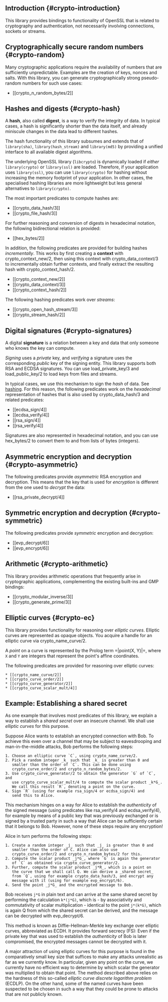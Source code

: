 ## Introduction {#crypto-introduction}

This library provides bindings  to  functionality   of  OpenSSL  that is
related to cryptography and authentication,   not  necessarily involving
connections, sockets or streams.

## Cryptographically secure random numbers {#crypto-random}

Many cryptographic applications require the availability of numbers that
are  sufficiently unpredictable.   Examples  are the  creation of  keys,
nonces and salts.  With this library, you can generate cryptographically
strong pseudo-random numbers for such use cases:

  * [[crypto_n_random_bytes/2]]

## Hashes and digests {#crypto-hash}

A **hash**, also called **digest**, is  a way to verify the integrity of
data.  In typical  cases, a hash is significantly shorter  than the data
itself,  and already  miniscule changes  in the  data lead  to different
hashes.

The  hash functionality  of this  library subsumes  and extends  that of
`library(sha)`, `library(hash_stream)` and `library(md5)` by providing a
unified interface to all available digest algorithms.

The underlying  OpenSSL library  (`libcrypto`) is dynamically  loaded if
_either_ `library(crypto)`  or `library(ssl)` are loaded.  Therefore, if
your application uses `library(ssl)`,  you can use `library(crypto)` for
hashing without increasing the memory  footprint of your application. In
other cases, the specialised hashing  libraries are more lightweight but
less general alternatives to `library(crypto)`.

The most important predicates to compute hashes are:

  * [[crypto_data_hash/3]]
  * [[crypto_file_hash/3]]

For further reasoning and conversion of digests in hexadecimal notation,
the following bidirectional relation is provided:

  * [[hex_bytes/2]]

In addition, the  following predicates are provided  for building hashes
_incrementally_.  This  works  by  first  creating  a  **context**  with
crypto_context_new/2, then using this context with crypto_data_context/3
to  incrementally  obtain  further  contexts, and  finally  extract  the
resulting hash with crypto_context_hash/2.

  * [[crypto_context_new/2]]
  * [[crypto_data_context/3]]
  * [[crypto_context_hash/2]]

The following hashing predicates work over _streams_:

  * [[crypto_open_hash_stream/3]]
  * [[crypto_stream_hash/2]]

## Digital signatures {#crypto-signatures}

A digital **signature**  is a relation between a key  and data that only
someone who knows the key can compute.

_Signing_ uses  a _private_  key, and _verifying_  a signature  uses the
corresponding _public_ key of the  signing entity. This library supports
both  RSA  and ECDSA  signatures.  You  can use  load_private_key/3  and
load_public_key/2 to load keys from files and streams.

In typical cases, we use this mechanism  to sign the _hash_ of data. See
[hashing](<#crypto-hash>).  For this  reason,  the following  predicates
work on the _hexadecimal_ representation of  hashes that is also used by
crypto_data_hash/3 and related predicates:

  * [[ecdsa_sign/4]]
  * [[ecdsa_verify/4]]
  * [[rsa_sign/4]]
  * [[rsa_verify/4]]

Signatures are also  represented in hexadecimal notation,  and you can
use hex_bytes/2 to convert them to and from lists of bytes (integers).

## Asymmetric encryption and decryption {#crypto-asymmetric}

The  following  predicates  provide   _asymmetric_  RSA  encryption  and
decryption.  This  means that the key  that is used for  _encryption_ is
different from the one used to _decrypt_ the data:

  * [[rsa_private_decrypt/4]]

## Symmetric encryption and decryption {#crypto-symmetric}

The following predicates provide _symmetric_ encryption and decryption:

  * [[evp_decrypt/6]]
  * [[evp_encrypt/6]]

## Arithmetic {#crypto-arithmetic}

This  library provides  arithmetic operations  that frequently  arise in
cryptographic applications, complementing the existing built-ins and GMP
bindings:

   * [[crypto_modular_inverse/3]]
   * [[crypto_generate_prime/3]]

## Elliptic curves {#crypto-ec}

This  library  provides  functionality   for  reasoning  over  _elliptic
curves_. Elliptic curves are represented as opaque objects.  You acquire
a handle for an elliptic curve via crypto_name_curve/2.

A _point_ on a curve is  represented by the Prolog term =|point(X, Y)|=,
where  `X`  and `Y`  are  integers  that  represent the  point's  affine
coordinates.

The  following  predicates  are  provided for  reasoning  over  elliptic
curves:

    * [[crypto_name_curve/2]]
    * [[crypto_curve_order/2]]
    * [[crypto_curve_generator/2]]
    * [[crypto_curve_scalar_mult/4]]

## Example: Establishing a shared secret

As one example that involves most predicates of this library, we explain
a way to establish a _shared  secret_ over an insecure channel. We shall
use _elliptic curves_ for this purpose.

Suppose Alice  wants to establish  an encrypted connection with  Bob. To
achieve this  even over a channel  that may be subject  to eavesdrooping
and man-in-the-middle attacks, Bob performs the following steps:

    1. Choose an elliptic curve `C`, using crypto_name_curve/2.
    2. Pick a random integer _k_ such that _k_ is greater than 0 and
       smaller than the order of `C`. This can be done using
       crypto_curve_order/2 and crypto_n_random_bytes/2.
    3. Use crypto_curve_generator/2 to obtain the generator `G` of `C`, and
       use crypto_curve_scalar_mult/4 to compute the scalar product _k*G_.
       We call this result `R`, denoting a point on the curve.
    4. Sign `R` (using for example rsa_sign/4 or ecdsa_sign/4) and
       send this to Alice.

This mechanism hinges on a way for Alice to establish the _authenticity_
of  the   signed  message   (using  predicates  like   rsa_verify/4  and
ecdsa_verify/4),  for  example  by  means  of  a  public  key  that  was
previously exchanged or is signed by a  trusted party in such a way that
Alice can be sufficiently certain that it belongs to Bob.  However, none
of these steps require any encryption!

Alice in turn performs the following steps:

    1. Create a random integer _j_ such that _j_ is greater than 0 and
       smaller than the order of C. Alice can also use
       crypto_curve_order/2 and crypto_n_random_bytes/2 for this.
    2. Compute the scalar product _j*G_, where `G` is again the generator
       of `C` as obtained via crypto_curve_generator/2.
    3. Further, compute the scalar product _j*R_, which is a point on
       the curve that we shall call Q. We can derive a _shared secret_
       from `Q`, using for example crypto_data_hash/3, and encrypt any
       message with it (using for example evp_encrypt/6).
    4. Send the point _j*G_ and the encrypted message to Bob.

Bob  receives `j*G`  in plain  text and  can arrive  at the  same shared
secret  by  performing   the  calculation  `k*(j*G)`,  which   is  -  by
associativity and commutativity of  scalar multiplication - identical to
the point `j*(k*G)`,  which is again Q from which  the shared secret can
be derived, and the message can be decrypted with evp_decrypt/6.

This method is known as Diffie-Hellman-Merkle key exchange over elliptic
curves, abbreviated as  ECDH. It provides forward secrecy  (FS): Even if
the private key that was used  to establish the _authenticity_ of Bob is
later compromised, the encrypted messages cannot be decrypted with it.

A major attraction of using elliptic curves for this purpose is found in
the  comparatively small  key size  that  suffices to  make any  attacks
unrealistic as far as we currently know.  In particular, given any point
on the curve,  we currently have no efficient way  to determine by which
scalar the  generator was multiplied  to obtain that point.   The method
described above relies on the hardness of this so-called _elliptic curve
discrete logarithm  problem_ (ECDLP).   On the other  hand, some  of the
named curves have  been suspected to be  chosen in such a  way that they
could be prone to attacks that are not publicly known.
